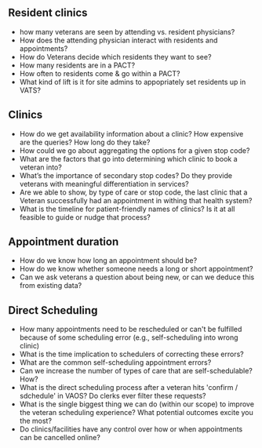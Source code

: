 ## Resident clinics
- how many veterans are seen by attending vs. resident physicians?
- How does the attending physician interact with residents and appointments?
- How do Veterans decide which residents they want to see?
- How many residents are in a PACT?
- How often to residents come & go within a PACT?
- What kind of lift is it for site admins to appopriately set residents up in VATS?

## Clinics
- How do we get availability information about a clinic? How expensive are the queries? How long do they take?
- How could we go about aggregating the options for a given stop code?
- What are the factors that go into determining which clinic to book a veteran into?
- What’s the importance of secondary stop codes? Do they provide veterans with meaningful differentiation in services?
- Are we able to show, by type of care or stop code, the last clinic that a Veteran successfully had an appointment in withing that health system?
- What is the timeline for patient-friendly names of clinics? Is it at all feasible to guide or nudge that process? 

## Appointment duration
- How do we know how long an appointment should be?
- How do we know whether someone needs a long or short appointment?
- Can we ask veterans a question about being new, or can we deduce this from existing data?

## Direct Scheduling
- How many appointments need to be rescheduled or can't be fulfilled because of some scheduling error (e.g., self-scheduling into wrong clinic)
- What is the time implication to schedulers of correcting these errors? 
- What are the common self-scheduling appointment errors?
- Can we increase the number of types of care that are self-schedulable? How?
- What is the direct scheduling process after a veteran hits 'confirm / sdchedule' in VAOS? Do clerks ever filter these requests?
- What is the single biggest thing we can do (within our scope) to improve the veteran scheduling experience? What potential outcomes excite you the most?
- Do clinics/facilities have any control over how or when appointments can be cancelled online?
